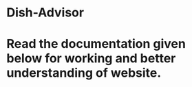 # Dish-Advisor
# Read the documentation given below for working and better understanding of website.
# 
